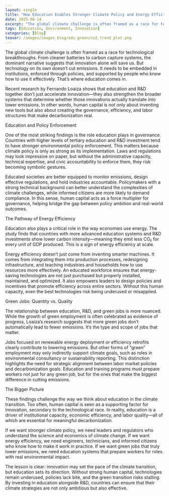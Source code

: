 ```yaml
---
layout: single
title: "How Education Enables Stronger Climate Policy and Energy Efficiency"
date: 2025-08-14
excerpt: "The global climate challenge is often framed as a race for technological breakthroughs. From cleaner batteries to carbon capture systems, the dominant narrative suggests that innovation alone will save us."
tags: [Education, Environment, Innovation]
categories: [Blog]
teaser: /images/images_blog/edu_green/co2_trend_plot.png
---
```



The global climate challenge is often framed as a race for technological breakthroughs. From cleaner batteries to carbon capture systems, the dominant narrative suggests that innovation alone will save us. But technology on its own doesn’t cut emissions. It needs to be embedded in institutions, enforced through policies, and supported by people who know how to use it effectively. That’s where education comes in.

Recent research by Fernando Loaiza
 shows that education and R&D together don’t just accelerate innovation—they also strengthen the broader systems that determine whether those innovations actually translate into lower emissions. In other words, human capital is not only about inventing new tools but also about creating the governance, efficiency, and labor structures that make decarbonization real.

Education and Policy Enforcement

One of the most striking findings is the role education plays in governance. Countries with higher levels of tertiary education and R&D investment tend to have stronger environmental policy enforcement. This matters because climate policy is only as strong as its implementation. Laws and regulations may look impressive on paper, but without the administrative capacity, technical expertise, and civic accountability to enforce them, they risk becoming symbolic gestures.

Educated societies are better equipped to monitor emissions, design effective regulations, and hold industries accountable. Policymakers with a strong technical background can better understand the complexities of climate challenges, while informed citizens are more likely to demand compliance. In this sense, human capital acts as a force multiplier for governance, helping bridge the gap between policy ambition and real-world outcomes.

The Pathway of Energy Efficiency

Education also plays a critical role in the way economies use energy. The study finds that countries with more advanced education systems and R&D investments show lower carbon intensity—meaning they emit less CO₂ for every unit of GDP produced. This is a sign of energy efficiency at scale.

Energy efficiency doesn’t just come from inventing smarter machines. It comes from integrating them into production processes, redesigning infrastructure, and teaching industries and households how to use resources more effectively. An educated workforce ensures that energy-saving technologies are not just purchased but properly installed, maintained, and optimized. It also empowers leaders to design policies and incentives that promote efficiency across entire sectors. Without this human capacity, even the best technologies risk being underused or misapplied.

Green Jobs: Quantity vs. Quality

The relationship between education, R&D, and green jobs is more nuanced. While the growth of green employment is often celebrated as evidence of progress, Loaiza’s research suggests that more green jobs don’t automatically lead to fewer emissions. It’s the type and scope of jobs that matter.

Jobs focused on renewable energy deployment or efficiency retrofits clearly contribute to lowering emissions. But other forms of “green” employment may only indirectly support climate goals, such as roles in environmental consultancy or sustainability reporting. This distinction highlights the need for strategic alignment between labor market policies and decarbonization goals. Education and training programs must prepare workers not just for any green job, but for the ones that make the biggest difference in cutting emissions.

The Bigger Picture

These findings challenge the way we think about education in the climate transition. Too often, human capital is seen as a supporting factor for innovation, secondary to the technological race. In reality, education is a driver of institutional capacity, economic efficiency, and labor quality—all of which are essential for meaningful decarbonization.

If we want stronger climate policy, we need leaders and regulators who understand the science and economics of climate change. If we want energy efficiency, we need engineers, technicians, and informed citizens who know how to make it work in practice. If we want green jobs that truly lower emissions, we need education systems that prepare workers for roles with real environmental impact.

The lesson is clear: innovation may set the pace of the climate transition, but education sets its direction. Without strong human capital, technologies remain underused, policies lack bite, and the green transition risks stalling. By investing in education alongside R&D, countries can ensure that their climate strategies are not only ambitious but also effective.
